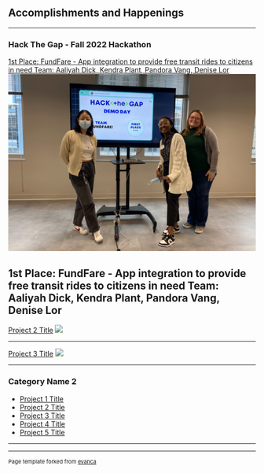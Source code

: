 ## Accomplishments and Happenings
---

### Hack The Gap - Fall 2022 Hackathon 

[1st Place: FundFare - App integration to provide free transit rides to citizens in need Team: Aaliyah Dick, Kendra Plant, Pandora Vang, Denise Lor](https://www.hackthegap.com/blog/hackathon-fall-2022)
<img src="images/hack the gap hackathon first place winners.png?raw=true"/>

1st Place: FundFare - App integration to provide free transit rides to citizens in need
Team: Aaliyah Dick, Kendra Plant, Pandora Vang, Denise Lor
---
[Project 2 Title](/pdf/sample_presentation.pdf)
<img src="images/dummy_thumbnail.jpg?raw=true"/>

---
[Project 3 Title](http://example.com/)
<img src="images/dummy_thumbnail.jpg?raw=true"/>

---

### Category Name 2

- [Project 1 Title](http://example.com/)
- [Project 2 Title](http://example.com/)
- [Project 3 Title](http://example.com/)
- [Project 4 Title](http://example.com/)
- [Project 5 Title](http://example.com/)

---




---
<p style="font-size:11px">Page template forked from <a href="https://github.com/evanca/quick-portfolio">evanca</a></p>
<!-- Remove above link if you don't want to attibute -->
